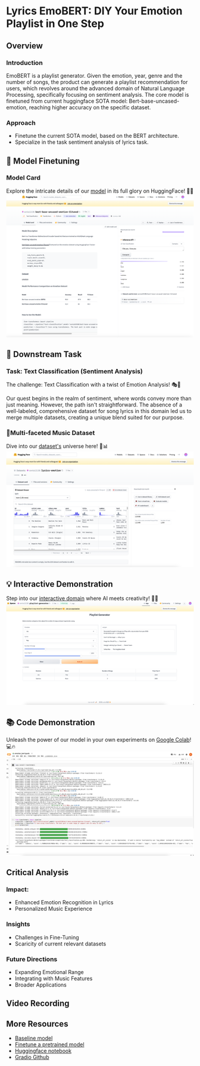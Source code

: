 # Lyrics EmoBERT: DIY Your Emotion Playlist in One Step

## Overview

### Introduction
EmoBERT is a playlist generator. Given the emotion, year, genre and the number of songs, the product can generate a playlist recommendation for users, which revolves around the advanced domain of Natural Language Processing, specifically focusing on sentiment analysis. The core model is finetuned from current huggingface SOTA model: Bert-base-uncased-emotion, reaching higher accuracy on the specific dataset.

### Approach
* Finetune the current SOTA model, based on the BERT architecture.
* Specialize in the task sentiment analysis of lyrics task.

## 🌟 Model Finetuning
### Model Card
Explore the intricate details of our [model](https://huggingface.co/sonia12138/bert-base-uncased-emotion-fituned) in its full glory on HuggingFace! 🤖✨
![Marvel at our Model!](https://github.com/SoniaWang121/lyrics-emo-bert/blob/main/images/model_card.png)

## 🚀 Downstream Task
### Task: Text Classification (Sentiment Analysis)
The challenge: Text Classification with a twist of Emotion Analysis! 🎭📝

Our quest begins in the realm of sentiment, where words convey more than just meaning. However, the path isn't straightforward. The absence of a well-labeled, comprehensive dataset for song lyrics in this domain led us to merge multiple datasets, creating a unique blend suited for our purpose.

### 🔧Multi-faceted Music Dataset
Dive into our [dataset's](https://huggingface.co/datasets/sonia12138/lyrics-emotion) universe here! 🌌📊
![Dataset Deep Dive](https://github.com/SoniaWang121/lyrics-emo-bert/blob/main/images/dataset.png)

## 💡 Interactive Demonstration
Step into our [interactive domain](https://huggingface.co/spaces/sonia12138/playlist-generator) where AI meets creativity! 🎨🤖
![Interactive Wonderland](https://github.com/SoniaWang121/lyrics-emo-bert/blob/main/images/demostration.png)

## 📚 Code Demonstration
Unleash the power of our model in your own experiments on [Google Colab](https://colab.research.google.com/drive/1y2i56MLstUYJ5W02pwD0UJlDHjQCuC3r?usp=sharing)! 💻🔥
![Code Adventure](https://github.com/SoniaWang121/lyrics-emo-bert/blob/main/images/colab.png)

## Critical Analysis
### Impact:
* Enhanced Emotion Recognition in Lyrics
* Personalized Music Experience
  
### Insights
* Challenges in Fine-Tuning
* Scaricity of current relevant datasets
### Future Directions
* Expanding Emotional Range
* Integrating with Music Features
* Broader Applications

## Video Recording

## More Resources
* [Baseline model](https://huggingface.co/bhadresh-savani/bert-base-uncased-emotion)
* [Finetune a pretrained model](https://huggingface.co/docs/transformers/training)
* [Huggingface notebook](https://huggingface.co/docs/transformers/notebooks)
* [Gradio Github](https://github.com/gradio-app/gradio)

